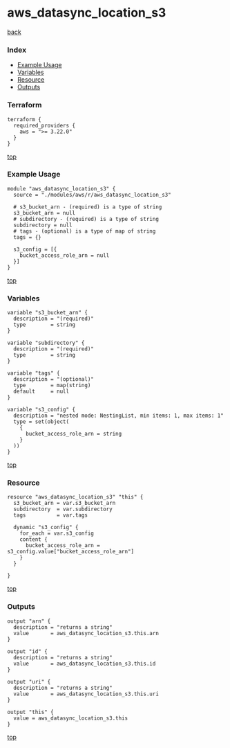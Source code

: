 # aws_datasync_location_s3

[back](../aws.md)

### Index

- [Example Usage](#example-usage)
- [Variables](#variables)
- [Resource](#resource)
- [Outputs](#outputs)

### Terraform

```hcl
terraform {
  required_providers {
    aws = ">= 3.22.0"
  }
}
```

[top](#index)

### Example Usage

```hcl
module "aws_datasync_location_s3" {
  source = "./modules/aws/r/aws_datasync_location_s3"

  # s3_bucket_arn - (required) is a type of string
  s3_bucket_arn = null
  # subdirectory - (required) is a type of string
  subdirectory = null
  # tags - (optional) is a type of map of string
  tags = {}

  s3_config = [{
    bucket_access_role_arn = null
  }]
}
```

[top](#index)

### Variables

```hcl
variable "s3_bucket_arn" {
  description = "(required)"
  type        = string
}

variable "subdirectory" {
  description = "(required)"
  type        = string
}

variable "tags" {
  description = "(optional)"
  type        = map(string)
  default     = null
}

variable "s3_config" {
  description = "nested mode: NestingList, min items: 1, max items: 1"
  type = set(object(
    {
      bucket_access_role_arn = string
    }
  ))
}
```

[top](#index)

### Resource

```hcl
resource "aws_datasync_location_s3" "this" {
  s3_bucket_arn = var.s3_bucket_arn
  subdirectory  = var.subdirectory
  tags          = var.tags

  dynamic "s3_config" {
    for_each = var.s3_config
    content {
      bucket_access_role_arn = s3_config.value["bucket_access_role_arn"]
    }
  }

}
```

[top](#index)

### Outputs

```hcl
output "arn" {
  description = "returns a string"
  value       = aws_datasync_location_s3.this.arn
}

output "id" {
  description = "returns a string"
  value       = aws_datasync_location_s3.this.id
}

output "uri" {
  description = "returns a string"
  value       = aws_datasync_location_s3.this.uri
}

output "this" {
  value = aws_datasync_location_s3.this
}
```

[top](#index)